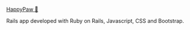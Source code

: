 [HappyPaw 🐾 ](http://www.happypaw.cloud/)

Rails app developed with Ruby on Rails, Javascript, CSS and Bootstrap.
